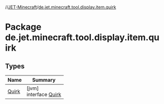 //[JET-Minecraft](../../index.md)/[de.jet.minecraft.tool.display.item.quirk](index.md)

# Package de.jet.minecraft.tool.display.item.quirk

## Types

| Name | Summary |
|---|---|
| [Quirk](-quirk/index.md) | [jvm]<br>interface [Quirk](-quirk/index.md) |
